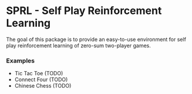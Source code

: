 # SPRL - Self Play Reinforcement Learning

The goal of this package is to provide an easy-to-use environment for self play 
reinforcement learning of zero-sum two-player games. 

### Examples
   * Tic Tac Toe (TODO)
   * Connect Four (TODO)
   * Chinese Chess (TODO)